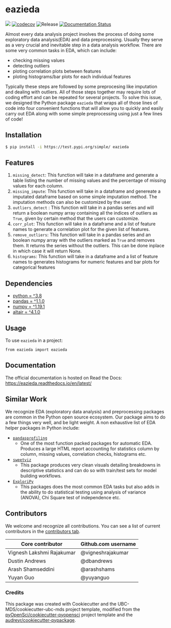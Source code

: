 # eazieda 

![](https://github.com/UBC-MDS/eazieda/workflows/build/badge.svg) [![codecov](https://codecov.io/gh/dbandrews/eazieda/branch/main/graph/badge.svg)](https://codecov.io/gh/dbandrews/eazieda) ![Release](https://github.com/UBC-MDS/eazieda/workflows/Release/badge.svg) [![Documentation Status](https://readthedocs.org/projects/eazieda/badge/?version=latest)](https://eazieda.readthedocs.io/en/latest/?badge=latest)

Almost every data analysis project involves the process of doing some exploratory data analysis(EDA) and data preprocessing. Usually they serve as a very crucial and inevitable step in a data analysis workflow. There are some very common tasks in EDA, which can include:

- checking missing values
- detecting outliers 
- ploting correlation plots between features
- ploting histograms/bar plots for each individual features 

Typically these steps are followed by some preprocesing like imputation and dealing with outliers. All of those steps together may require lots of coding effort and can be repeated for several projects. To solve this issue, we designed the Python package `eazieda` that wraps all of those lines of code into four convenient functions that will allow you to quickly and easily carry out EDA along with some simple preprocessing using just a few lines of code!

## Installation

```bash
$ pip install -i https://test.pypi.org/simple/ eazieda
```

## Features

1.  `missing_detect`: This function will take in a dataframe and generate a table listing the number of missing values and the percentage of missing values for each column. 
2.  `missing_impute`: This function will take in a dataframe and genereate a imputated dataframe based on some simple imputation method. The imputation methods can also be customized by the user.
3.  `outliers_detect` : This function will take in a pandas series and will return a boolean numpy array containing all the indices of outliers as `True`, given by certain method that the users can customize.
4.  `corr_plot`: This function will take in a dataframe and a list of feature names to generate a correlation plot for the given list of features.
5.  `remove_outliers`: This function will take in a pandas series and an boolean numpy array with the outliers marked as `True` and removes them. It returns the series without the outliers. This can be done inplace in which case it will return None.
6.  `histograms`: This function will take in a dataframe and a list of feature names to generates histograms for numeric features and bar plots for categorical features

## Dependencies

-   [python = \^3.8](https://www.python.org/)
-   [pandas = \^1.1.0](https://pandas.pydata.org/)
-   [numpy = \^1.19.1](https://numpy.org/)
-   [altair = \^4.1.0](https://altair-viz.github.io/)

## Usage

To use `eazieda` in a project:


```
from eazieda import eazieda
```

## Documentation

The official documentation is hosted on Read the Docs: https://eazieda.readthedocs.io/en/latest/

## Similar Work

We recognize EDA (exploratory data analysis) and preprocessing packages are common in the Python open source ecosystem. Our package aims to do a few things very well, and be light weight. A non exhaustive list of EDA helper packages in Python include:

- [`pandasprofiling`](https://github.com/pandas-profiling/pandas-profiling)
    - One of the most function packed packages for automatic EDA. Produces a large HTML report accounting for statistics column by column, missing values, correlation checks, histograms etc. 
- [`sweetviz`](https://github.com/fbdesignpro/sweetviz)
    - This package produces very clean visuals detailing breakdowns in descriptive statistics and can do so with train/test sets for model building workflows.
- [`ExploriPy`](https://github.com/exploripy/exploripy)
    - This packages does the most common EDA tasks but also adds in the ability to do statistical testing using analysis of variance (ANOVA), Chi Square test of independence etc.

## Contributors

We welcome and recognize all contributions. You can see a list of current contributors in the [contributors tab](https://github.com/UBC-MDS/eazieda/graphs/contributors).

|  	 Core contributor| Github.com username| 
|---------|---|
|  Vignesh Lakshmi Rajakumar |  @vigneshrajakumar| 
|   Dustin Andrews|  @dbandrews| 
|  Arash Shamseddini | @arashshams| 
|  Yuyan Guo | @yuyanguo| 

### Credits

This package was created with Cookiecutter and the UBC-MDS/cookiecutter-ubc-mds project template, modified from the [pyOpenSci/cookiecutter-pyopensci](https://github.com/pyOpenSci/cookiecutter-pyopensci) project template and the [audreyr/cookiecutter-pypackage](https://github.com/audreyr/cookiecutter-pypackage).
